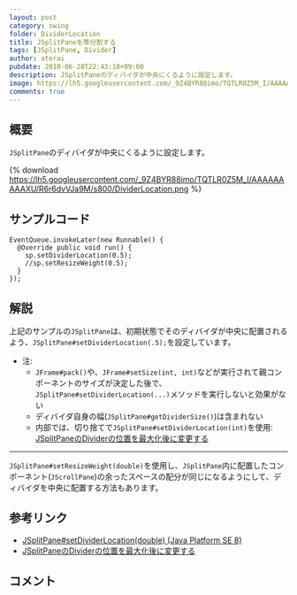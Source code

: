 ```yaml
---
layout: post
category: swing
folder: DividerLocation
title: JSplitPaneを等分割する
tags: [JSplitPane, Divider]
author: aterai
pubdate: 2010-06-28T22:43:18+09:00
description: JSplitPaneのディバイダが中央にくるように設定します。
image: https://lh5.googleusercontent.com/_9Z4BYR88imo/TQTLR0Z5M_I/AAAAAAAAAXU/R6r6dvVJa9M/s800/DividerLocation.png
comments: true
---
```

## 概要
`JSplitPane`のディバイダが中央にくるように設定します。

{% download https://lh5.googleusercontent.com/_9Z4BYR88imo/TQTLR0Z5M_I/AAAAAAAAAXU/R6r6dvVJa9M/s800/DividerLocation.png %}

## サンプルコード
<pre class="prettyprint"><code>EventQueue.invokeLater(new Runnable() {
  @Override public void run() {
    sp.setDividerLocation(0.5);
    //sp.setResizeWeight(0.5);
  }
});
</code></pre>

## 解説
上記のサンプルの`JSplitPane`は、初期状態でそのディバイダが中央に配置されるよう、`JSplitPane#setDividerLocation(.5);`を設定しています。

- 注:
    - `JFrame#pack()`や、`JFrame#setSize(int, int)`などが実行されて親コンポーネントのサイズが決定した後で、`JSplitPane#setDividerLocation(...)`メソッドを実行しないと効果がない
    - ディバイダ自身の幅(`JSplitPane#getDividerSize()`)は含まれない
    - 内部では、切り捨てで`JSplitPane#setDividerLocation(int)`を使用: [JSplitPaneのDividerの位置を最大化後に変更する](https://ateraimemo.com/Swing/DividerSplitRatio.html)

<!-- dummy comment line for breaking list -->

- - - -
`JSplitPane#setResizeWeight(double)`を使用し、`JSplitPane`内に配置したコンポーネント(`JScrollPane`)の余ったスペースの配分が同じになるようにして、ディバイダを中央に配置する方法もあります。

## 参考リンク
- [JSplitPane#setDividerLocation(double) (Java Platform SE 8)](https://docs.oracle.com/javase/jp/8/docs/api/javax/swing/JSplitPane.html#setDividerLocation-double-)
- [JSplitPaneのDividerの位置を最大化後に変更する](https://ateraimemo.com/Swing/DividerSplitRatio.html)

<!-- dummy comment line for breaking list -->

## コメント
